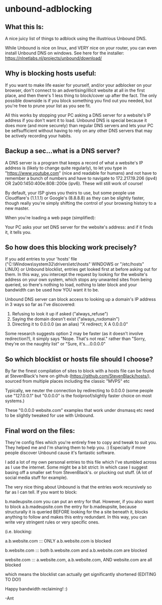 # unbound-adblocking
What this Is:
-------------
A nice juicy list of things to adblock using the illustrious Unbound DNS.

While Unbound is nice on linux, and VERY nice on your router, you can even install Unbound DNS on windows. See here for the installer: https://nlnetlabs.nl/projects/unbound/download/ 

Why is blocking hosts useful:
-----------------------------
If you want to make life easier for yourself, and/or your adblocker on your browser, don't connect to an advertising/illicit website at all in the first place, and then there's 1 less thing to block/cover up after the fact. The only possible downside is if you block something you find out you needed, but you're free to prune your list as you see fit. 

All this works by stopping your PC asking a DNS server for a website's IP address if you don't want it to load. Unbound DNS is special because it does more (and more securely) than regular DNS servers and lets your PC be selfsufficient without having to rely on any other DNS servers that may be actively recording your habits.

Backup a sec...what is a DNS server?
------------------------------------
A DNS server is a program that keeps a record of what a website's IP address is (likely to change quite regularly), 
to let you type in "https://www.youtube.com" (nice and readable for humans) and not have to remember a bunch of numbers and have to navigate to 172.217.19.206 (ipv4)  OR  2a00:1450:400e:808::200e  (ipv6). 
These will still work of course! 

By default, your ISP gives you theirs to use, but some people use Cloudflare's (1.1.1.1) or Google's (8.8.8.8) as they can be slightly faster, though really you're simply shifting the control of your browsing history to a new master.

When you're loading a web page (simplified):

Your PC asks your set DNS server for the website's address: and if it finds it, it tells you.


So how does this blocking work precisely?
-----------------------------------------
If you add entries to your 'hosts' file ("C:\Windows\system32\drivers\etc\hosts" WINDOWS or "/etc/hosts" LINUX) or Unbound blocklist, entries get looked first at before asking out for them.
In this way, you intercept the request by looking for the website's address on your own system, which stops any unwanted sites from being queried, so there's nothing to load, nothing to later block and your bandwidth can be used how YOU want it to be.

Unbound DNS server can block access to looking up a domain's IP address in 3 ways so far as I've discovered:

1) Refusing to look it up if asked       ("always_refuse")
2) Saying the domain doesn't exist       ("always_nxdomain")  
3) Directing it to 0.0.0.0 (as an alias)   "X redirect; X A 0.0.0.0"

Some research suggests option 2 may be faster (as it doesn't involve redirection?), it simply says "Nope. That's not real." rather than "Sorry, they're on the naughty list" or "Sure, it's....0.0.0.0"


So which blocklist or hosts file should I choose?
-----------------------------
By far the finest compilation of sites to block with a hosts file can be found at StevenBlack's here on github (https://github.com/StevenBlack/hosts/), sourced from multiple places including the classic "MVPS" etc

Typically, we neuter the connection by redirecting to 0.0.0.0 (some people use "127.0.0.1" but "0.0.0.0" is the foolproof/slightly faster choice on most systems.)

These "0.0.0.0 website.com" examples that work under dnsmasq etc need to be slightly tweaked for use with Unbound.


Final word on the files:
------------------------
They're config files which you're entirely free to copy and tweak to suit you. They helped me and I'm sharing them to help you. :) Especially if more people discover Unbound cause it's fantastic software.

I add a lot of my own personal entries to this file which I've stumbled across as I use the internet. Some might be a bit strict: In which case I suggest basing off a smaller set from StevenBlack's. or plucking out stuff. (A lot of social media stuff for example).

The very nice thing about Unbound is that the entries work recursively so far as I can tell. If you want to block:

b.madeupsite.com  you can put an entry for that. However, if you also want to block
a.b.madeupsite.com    the entry for b.madeupsite, because structurally it is queried BEFORE looking for the a site beneath it, blocks anything to follow and makes this entry redundant. In this way, you can write very stringent rules or very specific ones.

(i.e. blocking:

a.b.website.com    :::           ONLY a.b.website.com is blocked

b.website.com      :::           both b.website.com and a.b.website.com are blocked

website.com        :::           a.website.com, a.b.website.com, AND website.com are all blocked



which means the blocklist can actually get significantly shortened (EDITING TO DO!)

Happy bandwidth reclaiming! :)

-Ant








